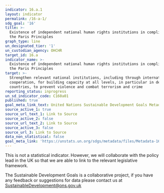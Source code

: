 ```yaml
---
indicator: 16.a.1
layout: indicator
permalink: /16-a-1/
sdg_goal: '16'
title: >-
  Existence of independent national human rights institutions in compliance with
  the Paris Principles
graph_type: line
un_designated_tier: '1'
un_custodian_agency: OHCHR
target_id: 16.a
indicator_name: >-
  Existence of independent national human rights institutions in compliance with
  the Paris Principles
target: >-
  Strengthen relevant national institutions, including through international
  cooperation, for building capacity at all levels, in particular in developing
  countries, to prevent violence and combat terrorism and crime
reporting_status: inprogress
un_sd_indicator_code: C160a01
published: true
goal_meta_link_text: United Nations Sustainable Development Goals Metadata (pdf 1361kB)
source_active_1: true
source_url_text_1: Link to Source
source_active_2: false
source_url_text_2: Link to Source
source_active_3: false
source_url_3: Link to Source
data_non_statistical: false
goal_meta_link: 'https://unstats.un.org/sdgs/metadata/files/Metadata-16-0A-01.pdf'
---
```



This is not a statistical indicator. However, we will collaborate with the policy lead in the UK so that we are able to link to the relevant legislative framework.

The Sustainable Development Goals is a collaborative project, if you have any feedback or suggestions for data please contact us at <SustainableDevelopment@ons.gov.uk>
